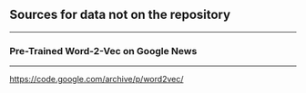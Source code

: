 ## Sources for data not on the repository
---

### Pre-Trained Word-2-Vec on Google News
---
https://code.google.com/archive/p/word2vec/